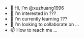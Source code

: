 - 👋 Hi, I’m @xuzhuang1996
- 👀 I’m interested in ???
- 🌱 I’m currently learning ???
- 💞️ I’m looking to collaborate on ...
- 📫 How to reach me ...

<!---
xuzhuang1996/xuzhuang1996 is a ✨ special ✨ repository because its `README.md` (this file) appears on your GitHub profile.
You can click the Preview link to take a look at your changes.
--->
